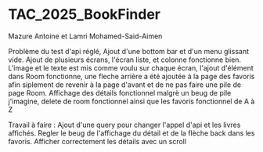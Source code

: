 # TAC_2025_BookFinder

Mazure Antoine et Lamri Mohamed-Said-Aimen

Problème du test d'api réglé, Ajout d'une bottom bar et d'un menu glissant vide. Ajout de plusieurs écrans, l'écran liste, et colonne fonctionne bien. L'image et le texte est mis comme voulu sur chaque écran, l'ajout d'élément dans Room fonctionne, une fleche arrière a été ajoutée à la page des favoris afin siplement de revenir à la page d'avant et de ne pas faire une pile de page Room. Affichage des détails fonctionnel malgrè un beug de pile j'imagine, delete de room fonctionnel ainsi que les favoris fonctionnel de A à Z 

Travail à faire : Ajout d'une query pour changer l'appel d'api et les livres affichés. Regler le beug de l'affichage du détail et de la flèche back dans les favoris. Afficher correctement les détails avec un scroll